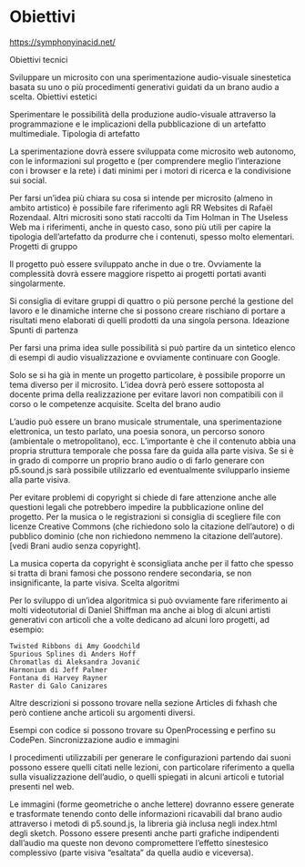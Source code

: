 # Obiettivi

https://symphonyinacid.net/

Obiettivi tecnici

Sviluppare un microsito con una sperimentazione audio-visuale sinestetica basata su uno o più procedimenti generativi guidati da un brano audio a scelta.
Obiettivi estetici

Sperimentare le possibilità della produzione audio-visuale attraverso la programmazione e le implicazioni della pubblicazione di un artefatto multimediale.
Tipologia di artefatto

La sperimentazione dovrà essere sviluppata come microsito web autonomo, con le informazioni sul progetto e (per comprendere meglio l’interazione con i browser e la rete) i dati minimi per i motori di ricerca e la condivisione sui social.

Per farsi un’idea più chiara su cosa si intende per microsito (almeno in ambito artistico) è possibile fare riferimento agli RR Websites di Rafaël Rozendaal. Altri micrositi sono stati raccolti da Tim Holman in The Useless Web ma i riferimenti, anche in questo caso, sono più utili per capire la tipologia dell’artefatto da produrre che i contenuti, spesso molto elementari.
Progetti di gruppo

Il progetto può essere sviluppato anche in due o tre. Ovviamente la complessità dovrà essere maggiore rispetto ai progetti portati avanti singolarmente.

Si consiglia di evitare gruppi di quattro o più persone perché la gestione del lavoro e le dinamiche interne che si possono creare rischiano di portare a risultati meno elaborati di quelli prodotti da una singola persona.
Ideazione
Spunti di partenza

Per farsi una prima idea sulle possibilità si può partire da un sintetico elenco di esempi di audio visualizzazione e ovviamente continuare con Google.

Solo se si ha già in mente un progetto particolare, è possibile proporre un tema diverso per il microsito. L’idea dovrà però essere sottoposta al docente prima della realizzazione per evitare lavori non compatibili con il corso o le competenze acquisite.
Scelta del brano audio

L’audio può essere un brano musicale strumentale, una sperimentazione elettronica, un testo parlato, una poesia sonora, un percorso sonoro (ambientale o metropolitano), ecc. L’importante è che il contenuto abbia una propria struttura temporale che possa fare da guida alla parte visiva. Se si è in grado di comporre un proprio brano audio o di farlo generare con p5.sound.js sarà possibile utilizzarlo ed eventualmente svilupparlo insieme alla parte visiva.

Per evitare problemi di copyright si chiede di fare attenzione anche alle questioni legali che potrebbero impedire la pubblicazione online del progetto. Per la musica o le registrazioni si consiglia di scegliere file con licenze Creative Commons (che richiedono solo la citazione dell’autore) o di pubblico dominio (che non richiedono nemmeno la citazione dell’autore).
[vedi Brani audio senza copyright].

La musica coperta da copyright è sconsigliata anche per il fatto che spesso si tratta di brani famosi che possono rendere secondaria, se non insignificante, la parte visiva.
Scelta algoritmi

Per lo sviluppo di un’idea algoritmica si può ovviamente fare riferimento ai molti videotutorial di Daniel Shiffman ma anche ai blog di alcuni artisti generativi con articoli che a volte dedicano ad alcuni loro progetti, ad esempio:

    Twisted Ribbons di Amy Goodchild
    Spurious Splines di Anders Hoff
    Chromatlas di Aleksandra Jovanić
    Harmonium di Jeff Palmer
    Fontana di Harvey Rayner
    Raster di Galo Canizares

Altre descrizioni si possono trovare nella sezione Articles di fxhash che però contiene anche articoli su argomenti diversi.

Esempi con codice si possono trovare su OpenProcessing e perfino su CodePen.
Sincronizzazione audio e immagini

I procedimenti utilizzabili per generare le configurazioni partendo dai suoni possono essere quelli citati nelle lezioni, con particolare riferimento a quella sulla visualizzazione dell’audio, o quelli spiegati in alcuni articoli e tutorial presenti nel web.

Le immagini (forme geometriche o anche lettere) dovranno essere generate e trasformate tenendo conto delle informazioni ricavabili dal brano audio attraverso i metodi di p5.sound.js, la libreria già inclusa negli index.html degli sketch. Possono essere presenti anche parti grafiche indipendenti dall’audio ma queste non devono compromettere l’effetto sinestesico complessivo (parte visiva “esaltata” da quella audio e viceversa).
